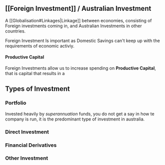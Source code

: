 
## [[Foreign Investment]] / Australian Investment

A [[Globalisation#Linkages|Linkage]] between economies, consisting of Foreign investments coming in, and Australian Investments in other countries.

Foreign Investment Is important as Domestic Savings can't keep up with the requirements of economic activiy.

#### Productive Capital
Foreign Investments allow us to increase spending on **Productive Capital**, that is capital that results in a 

## Types of Investment

### Portfolio
Invested heavily by *superannuation* funds, you do not get a say in how te company is run, it is the predominant type of investment in australia.

### Direct Investment

### Financial Derivatives

### Other Investment


